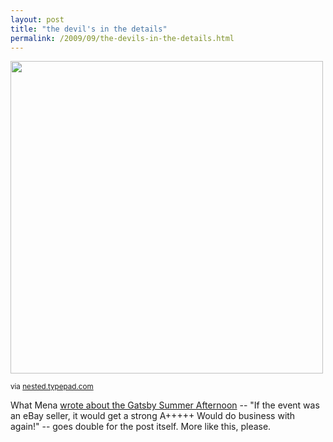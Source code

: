 ```yaml
---
layout: post
title: "the devil's in the details"
permalink: /2009/09/the-devils-in-the-details.html
---
```


<img src="https://farm3.static.flickr.com/2474/3919904938_5e52ff0b6a_b.jpg" width="500" />

<p><small>via <a href="http://nested.typepad.com/features/2009/09/features-our-gatsby-summer-afternoon.html">nested.typepad.com</a></small></p>

<p>What Mena <a href="http://nested.typepad.com/features/2009/09/features-our-gatsby-summer-afternoon.html">wrote about the Gatsby Summer Afternoon</a> -- &quot;If the event was an eBay seller, it would get a strong A+++++ Would do business with again!&quot; -- goes double for the post itself.  More like this, please.</p>


